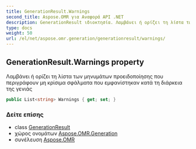 ```yaml
---
title: GenerationResult.Warnings
second_title: Aspose.OMR για Αναφορά API .NET
description: GenerationResult ιδιοκτησία. Λαμβάνει ή ορίζει τη λίστα των μηνυμάτων προειδοποίησης που περιγράφουν μη κρίσιμα σφάλματα που εμφανίστηκαν κατά τη διάρκεια της γενιάς
type: docs
weight: 50
url: /el/net/aspose.omr.generation/generationresult/warnings/
---
```

## GenerationResult.Warnings property

Λαμβάνει ή ορίζει τη λίστα των μηνυμάτων προειδοποίησης που περιγράφουν μη κρίσιμα σφάλματα που εμφανίστηκαν κατά τη διάρκεια της γενιάς

```csharp
public List<string> Warnings { get; set; }
```

### Δείτε επίσης

* class [GenerationResult](../)
* χώρος ονομάτων [Aspose.OMR.Generation](../../generationresult/)
* συνέλευση [Aspose.OMR](../../../)


